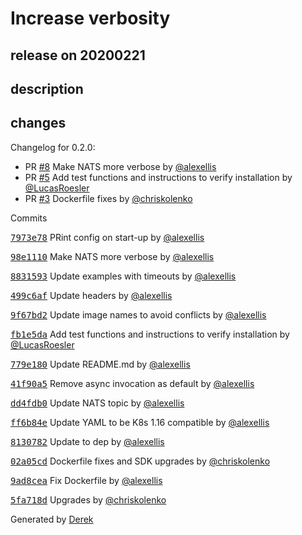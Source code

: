 # Increase verbosity

## release on 20200221

## description

## changes

Changelog for 0.2.0:

* PR <a class="issue-link js-issue-link" data-error-text="Failed to load title" data-id="569127107" data-permission-text="Title is private" data-url="https://github.com/openfaas/nats-connector/issues/8" data-hovercard-type="pull_request" data-hovercard-url="/openfaas/nats-connector/pull/8/hovercard" href="https://github.com/openfaas/nats-connector/pull/8">#8</a> Make NATS more verbose by <a class="user-mention notranslate" data-hovercard-type="user" data-hovercard-url="/users/alexellis/hovercard" data-octo-click="hovercard-link-click" data-octo-dimensions="link_type:self" href="https://github.com/alexellis">@alexellis</a>
* PR <a class="issue-link js-issue-link" data-error-text="Failed to load title" data-id="544180948" data-permission-text="Title is private" data-url="https://github.com/openfaas/nats-connector/issues/5" data-hovercard-type="pull_request" data-hovercard-url="/openfaas/nats-connector/pull/5/hovercard" href="https://github.com/openfaas/nats-connector/pull/5">#5</a> Add test functions and instructions to verify installation by <a class="user-mention notranslate" data-hovercard-type="user" data-hovercard-url="/users/LucasRoesler/hovercard" data-octo-click="hovercard-link-click" data-octo-dimensions="link_type:self" href="https://github.com/LucasRoesler">@LucasRoesler</a>
* PR <a class="issue-link js-issue-link" data-error-text="Failed to load title" data-id="465384945" data-permission-text="Title is private" data-url="https://github.com/openfaas/nats-connector/issues/3" data-hovercard-type="pull_request" data-hovercard-url="/openfaas/nats-connector/pull/3/hovercard" href="https://github.com/openfaas/nats-connector/pull/3">#3</a> Dockerfile fixes by <a class="user-mention notranslate" data-hovercard-type="user" data-hovercard-url="/users/chriskolenko/hovercard" data-octo-click="hovercard-link-click" data-octo-dimensions="link_type:self" href="https://github.com/chriskolenko">@chriskolenko</a>

Commits

<a class="commit-link" data-hovercard-type="commit" data-hovercard-url="https://github.com/openfaas/nats-connector/commit/7973e78692a525ad1c0d384d7d83ef09ba52fe71/hovercard" href="https://github.com/openfaas/nats-connector/commit/7973e78692a525ad1c0d384d7d83ef09ba52fe71"><tt>7973e78</tt></a> PRint config on start-up by <a class="user-mention notranslate" data-hovercard-type="user" data-hovercard-url="/users/alexellis/hovercard" data-octo-click="hovercard-link-click" data-octo-dimensions="link_type:self" href="https://github.com/alexellis">@alexellis</a>

<a class="commit-link" data-hovercard-type="commit" data-hovercard-url="https://github.com/openfaas/nats-connector/commit/98e1110f813cc046687192e3eb26bb03538b6e5f/hovercard" href="https://github.com/openfaas/nats-connector/commit/98e1110f813cc046687192e3eb26bb03538b6e5f"><tt>98e1110</tt></a> Make NATS more verbose by <a class="user-mention notranslate" data-hovercard-type="user" data-hovercard-url="/users/alexellis/hovercard" data-octo-click="hovercard-link-click" data-octo-dimensions="link_type:self" href="https://github.com/alexellis">@alexellis</a>

<a class="commit-link" data-hovercard-type="commit" data-hovercard-url="https://github.com/openfaas/nats-connector/commit/88315936762b04b3e4829570937f3f6518de09c9/hovercard" href="https://github.com/openfaas/nats-connector/commit/88315936762b04b3e4829570937f3f6518de09c9"><tt>8831593</tt></a> Update examples with timeouts by <a class="user-mention notranslate" data-hovercard-type="user" data-hovercard-url="/users/alexellis/hovercard" data-octo-click="hovercard-link-click" data-octo-dimensions="link_type:self" href="https://github.com/alexellis">@alexellis</a>

<a class="commit-link" data-hovercard-type="commit" data-hovercard-url="https://github.com/openfaas/nats-connector/commit/499c6afea3b529e6e0fbeae19f4207c927d3a354/hovercard" href="https://github.com/openfaas/nats-connector/commit/499c6afea3b529e6e0fbeae19f4207c927d3a354"><tt>499c6af</tt></a> Update headers by <a class="user-mention notranslate" data-hovercard-type="user" data-hovercard-url="/users/alexellis/hovercard" data-octo-click="hovercard-link-click" data-octo-dimensions="link_type:self" href="https://github.com/alexellis">@alexellis</a>

<a class="commit-link" data-hovercard-type="commit" data-hovercard-url="https://github.com/openfaas/nats-connector/commit/9f67bd2aa3003080d5beefbe3e93189ffdbbf04a/hovercard" href="https://github.com/openfaas/nats-connector/commit/9f67bd2aa3003080d5beefbe3e93189ffdbbf04a"><tt>9f67bd2</tt></a> Update image names to avoid conflicts by <a class="user-mention notranslate" data-hovercard-type="user" data-hovercard-url="/users/alexellis/hovercard" data-octo-click="hovercard-link-click" data-octo-dimensions="link_type:self" href="https://github.com/alexellis">@alexellis</a>

<a class="commit-link" data-hovercard-type="commit" data-hovercard-url="https://github.com/openfaas/nats-connector/commit/fb1e5dae417f520f12a76fd17610e144a3c46669/hovercard" href="https://github.com/openfaas/nats-connector/commit/fb1e5dae417f520f12a76fd17610e144a3c46669"><tt>fb1e5da</tt></a> Add test functions and instructions to verify installation by <a class="user-mention notranslate" data-hovercard-type="user" data-hovercard-url="/users/LucasRoesler/hovercard" data-octo-click="hovercard-link-click" data-octo-dimensions="link_type:self" href="https://github.com/LucasRoesler">@LucasRoesler</a>

<a class="commit-link" data-hovercard-type="commit" data-hovercard-url="https://github.com/openfaas/nats-connector/commit/779e18058be2ed3fe2b1ac293652b01c6855b7ad/hovercard" href="https://github.com/openfaas/nats-connector/commit/779e18058be2ed3fe2b1ac293652b01c6855b7ad"><tt>779e180</tt></a> Update README.md by <a class="user-mention notranslate" data-hovercard-type="user" data-hovercard-url="/users/alexellis/hovercard" data-octo-click="hovercard-link-click" data-octo-dimensions="link_type:self" href="https://github.com/alexellis">@alexellis</a>

<a class="commit-link" data-hovercard-type="commit" data-hovercard-url="https://github.com/openfaas/nats-connector/commit/41f90a5431dea4c2da5b61f775036d5fcedac36d/hovercard" href="https://github.com/openfaas/nats-connector/commit/41f90a5431dea4c2da5b61f775036d5fcedac36d"><tt>41f90a5</tt></a> Remove async invocation as default by <a class="user-mention notranslate" data-hovercard-type="user" data-hovercard-url="/users/alexellis/hovercard" data-octo-click="hovercard-link-click" data-octo-dimensions="link_type:self" href="https://github.com/alexellis">@alexellis</a>

<a class="commit-link" data-hovercard-type="commit" data-hovercard-url="https://github.com/openfaas/nats-connector/commit/dd4fdb03176e46743cee57727a81618df102d780/hovercard" href="https://github.com/openfaas/nats-connector/commit/dd4fdb03176e46743cee57727a81618df102d780"><tt>dd4fdb0</tt></a> Update NATS topic by <a class="user-mention notranslate" data-hovercard-type="user" data-hovercard-url="/users/alexellis/hovercard" data-octo-click="hovercard-link-click" data-octo-dimensions="link_type:self" href="https://github.com/alexellis">@alexellis</a>

<a class="commit-link" data-hovercard-type="commit" data-hovercard-url="https://github.com/openfaas/nats-connector/commit/ff6b84e90d7170688fb70264dafee23d8e736359/hovercard" href="https://github.com/openfaas/nats-connector/commit/ff6b84e90d7170688fb70264dafee23d8e736359"><tt>ff6b84e</tt></a> Update YAML to be K8s 1.16 compatible by <a class="user-mention notranslate" data-hovercard-type="user" data-hovercard-url="/users/alexellis/hovercard" data-octo-click="hovercard-link-click" data-octo-dimensions="link_type:self" href="https://github.com/alexellis">@alexellis</a>

<a class="commit-link" data-hovercard-type="commit" data-hovercard-url="https://github.com/openfaas/nats-connector/commit/8130782a5afbc255b5c49fc4c26dbf42b6294743/hovercard" href="https://github.com/openfaas/nats-connector/commit/8130782a5afbc255b5c49fc4c26dbf42b6294743"><tt>8130782</tt></a> Update to dep by <a class="user-mention notranslate" data-hovercard-type="user" data-hovercard-url="/users/alexellis/hovercard" data-octo-click="hovercard-link-click" data-octo-dimensions="link_type:self" href="https://github.com/alexellis">@alexellis</a>

<a class="commit-link" data-hovercard-type="commit" data-hovercard-url="https://github.com/openfaas/nats-connector/commit/02a05cd441e5632fdf5b0c7d0f32429c447db557/hovercard" href="https://github.com/openfaas/nats-connector/commit/02a05cd441e5632fdf5b0c7d0f32429c447db557"><tt>02a05cd</tt></a> Dockerfile fixes and SDK upgrades by <a class="user-mention notranslate" data-hovercard-type="user" data-hovercard-url="/users/chriskolenko/hovercard" data-octo-click="hovercard-link-click" data-octo-dimensions="link_type:self" href="https://github.com/chriskolenko">@chriskolenko</a>

<a class="commit-link" data-hovercard-type="commit" data-hovercard-url="https://github.com/openfaas/nats-connector/commit/9ad8cea160ef8c5f9360f8631076335bb77f9562/hovercard" href="https://github.com/openfaas/nats-connector/commit/9ad8cea160ef8c5f9360f8631076335bb77f9562"><tt>9ad8cea</tt></a> Fix Dockerfile by <a class="user-mention notranslate" data-hovercard-type="user" data-hovercard-url="/users/alexellis/hovercard" data-octo-click="hovercard-link-click" data-octo-dimensions="link_type:self" href="https://github.com/alexellis">@alexellis</a>

<a class="commit-link" data-hovercard-type="commit" data-hovercard-url="https://github.com/openfaas/nats-connector/commit/5fa718dbba13fb8dcca8a3a0ba77544b29dc60b8/hovercard" href="https://github.com/openfaas/nats-connector/commit/5fa718dbba13fb8dcca8a3a0ba77544b29dc60b8"><tt>5fa718d</tt></a> Upgrades by <a class="user-mention notranslate" data-hovercard-type="user" data-hovercard-url="/users/chriskolenko/hovercard" data-octo-click="hovercard-link-click" data-octo-dimensions="link_type:self" href="https://github.com/chriskolenko">@chriskolenko</a>

Generated by <a href="https://github.com/alexellis/derek/">Derek</a>

